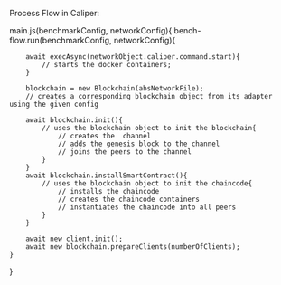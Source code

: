 Process Flow in Caliper:

main.js(benchmarkConfig, networkConfig){
    bench-flow.run(benchmarkConfig, networkConfig){

        await execAsync(networkObject.caliper.command.start){
            // starts the docker containers;
        }

        blockchain = new Blockchain(absNetworkFile);
        // creates a corresponding blockchain object from its adapter using the given config

        await blockchain.init(){
            // uses the blockchain object to init the blockchain{
                // creates the  channel
                // adds the genesis block to the channel
                // joins the peers to the channel
            }
        }
        await blockchain.installSmartContract(){
            // uses the blockchain object to init the chaincode{
                // installs the chaincode
                // creates the chaincode containers
                // instantiates the chaincode into all peers
            }
        }
        
        await new client.init();
        await new blockchain.prepareClients(numberOfClients);
    }
}
